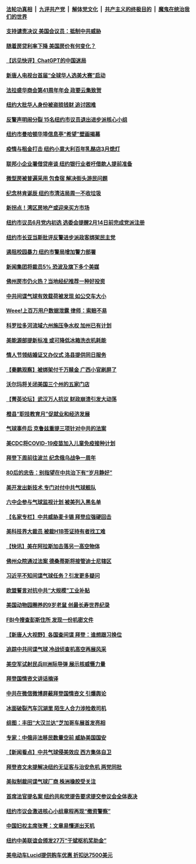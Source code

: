 ####  [法轮功真相](../../../../basic/blob/master/README.md?t=02112012) &nbsp;|&nbsp; [九评共产党](../../../../9ping.md/blob/master/README.md?t=02112012) &nbsp;|&nbsp; [解体党文化](../../../../jtdwh.md/blob/master/README.md?t=02112012)  &nbsp;|&nbsp; [共产主义的终极目的](../../../../gczydzjmd.md/blob/master/README.md?t=02112012) &nbsp;|&nbsp; [魔鬼在统治我们的世界](../../../../mgztzwmdsj.md/blob/master/README.md?t=02112012) 

#### [支持谴责决议 美国会议员：抵制中共威胁](../pages/nsc412/n13927509.md?t=02112012) 

#### [随着房贷利率下降 美国房价有何变化？](../pages/nsc412/n13927408.md?t=02112012) 

#### [【远见快评】ChatGPT的中国迷局](../pages/nsc412/n13927305.md?t=02112012) 

#### [新唐人电视台首届“全球华人选美大赛”启动](../pages/nsc412/n13927471.md?t=02112012) 

#### [法拉盛华商会第41周年年会 政要云集致贺](../pages/nsc412/n13927467.md?t=02112012) 

#### [纽约大批华人身份被盗损钱财 追讨困难](../pages/nsc412/n13927447.md?t=02112012) 

#### [反警声明闹分裂 15名纽约市议员退出进步派核心小组](../pages/nsc412/n13927439.md?t=02112012) 

#### [纽约市曼哈顿华埠信息亭“希望”壁画揭幕](../pages/nsc412/n13927455.md?t=02112012) 

#### [疫情与租金打击 纽约小意大利百年乳酪店3月熄灯](../pages/nsc412/n13927452.md?t=02112012) 

#### [联邦小企业署借贷座谈 纽约银行业者吁借款人提前准备](../pages/nsc412/n13927424.md?t=02112012) 

#### [微型房被普遍采用 包食宿 解决街头游民问题](../pages/nsc412/n13927442.md?t=02112012) 

#### [纪念林肯诞辰 纽约市清洁局周一不收垃圾](../pages/nsc412/n13927441.md?t=02112012) 

#### [新拐点！湾区房地产或迎来买方市场](../pages/nsc412/n13927436.md?t=02112012) 

#### [纽约市议员6月党内初选 选委会提醒2月14日前完成党派注册](../pages/nsc412/n13927426.md?t=02112012) 

#### [纽约市长亚当斯批评反警进步派政客绑架民主党](../pages/nsc412/n13927428.md?t=02112012) 

#### [遏阻校园暴力 纽约市警局增加警力部署](../pages/nsc412/n13927430.md?t=02112012) 

#### [新闻集团将裁员5% 恐波及旗下多个美媒](../pages/nsc412/n13927314.md?t=02112012) 

#### [佛州房市仍火热？当地经纪推荐一种好投资](../pages/nsc412/n13927405.md?t=02112012) 

#### [中共间谍气球有效载荷被发现 如公交车大小](../pages/nsc412/n13927327.md?t=02112012) 

#### [Weee!上百万用户数据泄露 律师：索赔不易](../pages/nsc412/n13927401.md?t=02112012) 

#### [科罗拉多河流域六州施压争水权 加州已有计划](../pages/nsc412/n13927378.md?t=02112012) 

#### [美能源部提新标准 或可降低冰箱洗衣机耗能](../pages/nsc412/n13927294.md?t=02112012) 

#### [情人节领结婚证又办仪式 洛县提供同日服务](../pages/nsc412/n13927348.md?t=02112012) 

#### [【秦鹏观察】被绑架付千万赎金 广西小官刷屏了](../pages/nsc412/n13927300.md?t=02112012) 

#### [沃尔玛将关闭美国三个州的五家门店](../pages/nsc412/n13927295.md?t=02112012) 

#### [【菁英论坛】武汉万人抗议 财政崩溃引发大动荡](../pages/nsc412/n13927204.md?t=02112012) 

#### [橙县“职技教育月”促就业和经济发展](../pages/nsc412/n13927310.md?t=02112012) 

#### [气球事件后 克鲁兹重提三项针对中共的法案](../pages/nsc412/n13927256.md?t=02112012) 

#### [美CDC将COVID-19疫苗加入儿童免疫接种计划](../pages/nsc412/n13927291.md?t=02112012) 

#### [拜登下周前往波兰 纪念俄乌战争一周年](../pages/nsc412/n13927268.md?t=02112012) 

#### [80后的忠告：别指望在中共治下有“岁月静好”](../pages/nsc412/n13927278.md?t=02112012) 

#### [美开发出新技术 专门对付中共气球舰队](../pages/nsc412/n13927288.md?t=02112012) 

#### [六中企参与气球监视计划 被美列入黑名单](../pages/nsc412/n13927280.md?t=02112012) 

#### [【名家专栏】中共威胁麦卡锡 拜登应强硬回击](../pages/nsc412/n13927135.md?t=02112012) 

#### [美科技界大裁员 被裁H1B签证持有者找工难](../pages/nsc412/n13927276.md?t=02112012) 

#### [【快讯】美在阿拉斯加击落另一高空物体](../pages/nsc412/n13927261.md?t=02112012) 

#### [佛州众院通过法案 德桑蒂斯将接管迪士尼辖区](../pages/nsc412/n13926652.md?t=02112012) 

#### [习近平不知间谍气球任务？引发更多疑问](../pages/nsc412/n13927245.md?t=02112012) 

#### [欧盟誓言对抗中共“大规模”工业补贴](../pages/nsc412/n13927206.md?t=02112012) 

#### [美国动物园圈养的9岁老鼠 创最长寿世界纪录](../pages/nsc412/n13927229.md?t=02112012) 

#### [FBI今搜查彭斯住所 发现一份机密文件](../pages/nsc412/n13927240.md?t=02112012) 

#### [【新唐人大视野】各国查间谍 拜登：谁想跟习换位](../pages/nsc412/n13927198.md?t=02112012) 

#### [追踪中共间谍气球 冷战侦查机高空再展风采](../pages/nsc412/n13927205.md?t=02112012) 

#### [美空军试射民兵III洲际导弹 展示核威慑力量](../pages/nsc412/n13927219.md?t=02112012) 

#### [拜登国情咨文讲话摘译](../pages/nsc412/n13927210.md?t=02112012) 

#### [中共在微信微博屏蔽拜登国情咨文 引爆舆论](../pages/nsc412/n13927186.md?t=02112012) 

#### [冰面破裂汽车沉湖里 陌生人合力涉险救司机](../pages/nsc412/n13926921.md?t=02112012) 

#### [组图：丰田“大汉兰达”芝加哥车展首发亮相](../pages/nsc412/n13926963.md?t=02112012) 




#### [专家：中俄非法移民数量空前 威胁美国国安](../pages/nsc412/n13926866.md?t=02112012) 

#### [【新闻看点】中共气球侵美效应 西方集体自卫](../pages/nsc412/n13926574.md?t=02112012) 

#### [拜登咨文未提解决纽约无证客与治安危机 两党同批](../pages/nsc412/n13926771.md?t=02112012) 

#### [美拟制裁间谍气球厂商 株洲橡胶受关注](../pages/nsc412/n13926559.md?t=02112012) 

#### [首席法官提名案 纽约共和党提告要求提交参议会全体表决](../pages/nsc412/n13926768.md?t=02112012) 

#### [纽约市议会激进核心小组章程再现“撤资警察”](../pages/nsc412/n13926761.md?t=02112012) 

#### [中国妇权主席张菁：文章易懂道出天机](../pages/nsc412/n13926759.md?t=02112012) 

#### [纽约中美联谊会颁发27万“于斌枢机奖助金”](../pages/nsc412/n13926750.md?t=02112012) 

#### [美电动车Lucid提供购车优惠 折扣达7500美元](../pages/nsc412/n13926661.md?t=02112012) 

